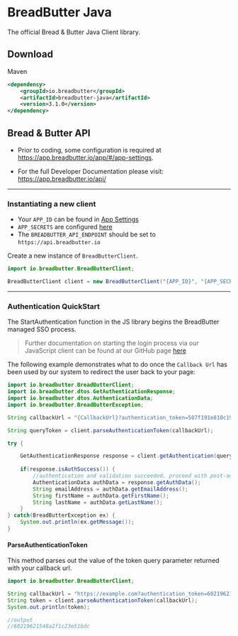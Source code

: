 # BreadButter Java

The official Bread & Butter Java Client library.

## Download

Maven
```xml
<dependency>
    <groupId>io.breadbutter</groupId>
    <artifactId>breadbutter-java</artifactId>
    <version>3.1.0</version>
</dependency>
```

## Bread & Butter API


- Prior to coding, some configuration is required at https://app.breadbutter.io/app/#/app-settings.

- For the full Developer Documentation please visit: https://app.breadbutter.io/api/

---
### Instantiating a new client

- Your `APP_ID` can be found in [App Settings](https://app.breadbutter.io/app/#/app-settings)
- `APP_SECRETS` are configured [here](https://app.breadbutter.io/app/#/app-secrets)
- The `BREADBUTTER_API_ENDPOINT` should be set to `https://api.breadbutter.io`

Create a new instance of `BreadButterClient`.  

```java
import io.breadbutter.BreadButterClient;

BreadButterClient client = new BreadButterClient("{APP_ID}", "{APP_SECRET}", "{BREADBUTTER_API_ENDPOINT}");
```
---
### Authentication QuickStart

The StartAuthentication function in the JS library begins the BreadButter managed SSO process.

>Further documentation on starting the login process via our JavaScript client can be found at our GitHub page [here](https://github.com/breadbutter/breadbutter-java)

The following example demonstrates what to do once the `Callback Url` has been used by our system to redirect the user back to your page:

```java
import io.breadbutter.BreadButterClient;
import io.breadbutter.dtos.GetAuthenticationResponse;
import io.breadbutter.dtos.AuthenticationData;
import io.breadbutter.BreadButterException;

String callbackUrl = "{CallbackUrl}?authentication_token=507f191e810c19729de860ea";

String queryToken = client.parseAuthenticationToken(callbackUrl);

try {

    GetAuthenticationResponse response = client.getAuthentication(queryToken);
    
    if(response.isAuthSuccess()) {
        //authentication and validation succeeded. proceed with post-auth workflows for your system
        AuthenticationData authData = response.getAuthData();
        String emailAddress = authData.getEmailAddress();
        String firstName = authData.getFirstName();
        String lastName = authData.getLastName();
    }
} catch(BreadButterException ex) {
    System.out.println(ex.getMessage());
}
```

#### ParseAuthenticationToken
This method parses out the value of the token query parameter returned with your callback url.
```java
import io.breadbutter.BreadButterClient;

String callbackUrl = "https://example.com?authentication_token=60219621548a2f1c23e51bdc";
String token = client.parseAuthenticationToken(callbackUrl);
System.out.println(token);

//output
//60219621548a2f1c23e51bdc
```
